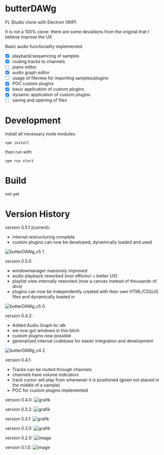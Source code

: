 # butterDAWg
FL Studio clone with Electron (WIP)
 
It is not a 100% clone:
there are some deviations from the original that I believe improve the UX

Basic audio functionality implemented

- [X] playback/sequencing of samples
- [X] routing tracks to channels
- [ ] piano editor
- [X] audio graph editor
- [ ] usage of fileview for importing samples/plugins
- [X] POC custom plugins
- [X] basic application of custom plugins
- [X] dynamic application of custom plugins
- [ ] saving and opening of files

# Development
install all necessary node modules:
```
npm install
```

then run with
```
npm run start
```

# Build
not yet

# Version History

version 0.5.1 (current):
+ internal restructuring complete
+ custom plugins can now be developed, dynamically loaded and used

![butterDAWg_v5 1](https://user-images.githubusercontent.com/64578396/221420687-f7ac91d9-d1a6-454b-8cf2-24762e3bfd95.png)

version 0.5.0:
+ windowmanager massively improved
+ audio playback reworked (mor efficinci + better UX)
+ playlist view internally reworked (now a canvas instead of thousands of divs)
+ plugins can now be independently created with their own HTML/CSS/JS files and dynamically loaded in

![butterDAWg_v5 0](https://user-images.githubusercontent.com/64578396/211222614-d9ad333d-e9fa-46cb-b29c-fc76fba8ed66.png)


version 0.4.2:
+ Added Audio Graph bc idk
+ we now got windows in this bitch
+ custom plugins now possible
+ generalized internal codebase for easier integration and development

![butterDAWg_v4 2](https://user-images.githubusercontent.com/64578396/207967816-20bcf9ed-d39a-4359-a71a-7f9733af2c68.png)
 
 
version 0.4.1:
+ Tracks can be routed through channels
+ channels have volume indicators
+ track cursor will play from whereever it is positioned (given not placed in the middle of a sample)
+ POC for custom plugins implemented
 
 
version 0.4.0:
![grafik](https://user-images.githubusercontent.com/64578396/193315177-dd883db7-2012-4ae1-812d-96c06e7c5642.png)

 
version 0.3.2:
![grafik](https://user-images.githubusercontent.com/64578396/179958914-d864f78e-aea7-4405-9f14-c46003c45ade.png)


version 0.3.1:
![grafik](https://user-images.githubusercontent.com/64578396/179421263-a6d788f2-9b32-45d8-bf33-9c88090629fa.png)

 
version 0.3.0:
![grafik](https://user-images.githubusercontent.com/64578396/179368655-fbc7182f-d894-48b3-84ed-ef6f8d42b5ce.png)

 
version 0.2.0:
 ![image](https://user-images.githubusercontent.com/64578396/178554704-c7bd4468-8edc-4d52-bc17-284d148f41fb.png)

 
 
version 0.1.0:
![image](https://user-images.githubusercontent.com/64578396/178067986-6e06db41-a3b2-4854-9871-685442ee5db8.png)
